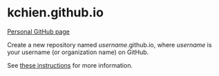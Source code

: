 kchien.github.io
================

[Personal GitHub page](https://kchien.github.io/)

Create a new repository named *username*.github.io, where *username* is your username (or organization name) on GitHub.

See [these instructions](https://pages.github.com/) for more information.
